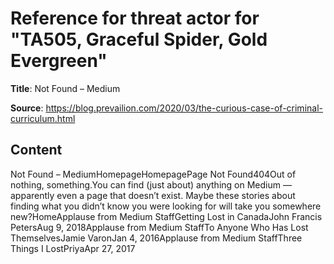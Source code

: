 # Reference for threat actor for "TA505, Graceful Spider, Gold Evergreen"

**Title**: Not Found – Medium

**Source**: https://blog.prevailion.com/2020/03/the-curious-case-of-criminal-curriculum.html

## Content
Not Found – MediumHomepageHomepagePage Not Found404Out of nothing, something.You can find (just about) anything on Medium — apparently even a page that doesn’t exist. Maybe these stories about finding what you didn’t know you were looking for will take you somewhere new?HomeApplause from Medium StaffGetting Lost in CanadaJohn Francis PetersAug 9, 2018Applause from Medium StaffTo Anyone Who Has Lost ThemselvesJamie VaronJan 4, 2016Applause from Medium StaffThree Things I LostPriyaApr 27, 2017
